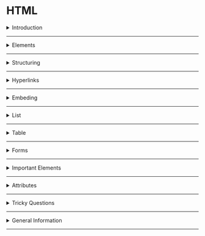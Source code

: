# HTML

<details>
<summary>Introduction</summary>

### Introduction
**HTML** stands for **Hypertext Markup Language**

##### About HTML
* **HTML** stands for **Hypertext Markup Language**  
* **HTML** is used to create static web pages.
* Text Editor is the software for **HTML** coding.
* **HTML** file save with extension `.html`

##### HTML coding

**HTML** coding is a `Tag` based coding.

###### **HTML** Tags are two types  
  1. **Container Tag** : It has start Tag & End Tag.
  2. **Empty Tag** : It does not have an end tag.

`Container Tag`
   ```HTML
    <h1>Heading</h1>
    <p>Paragraph</p>
   ``` 

`Empty Tag`
 ```HTML
   <img src="image.png"/>
   <br/>
   <hr/>
   ``` 

* Attributes are used to give extra information to the html element.

* **HTML** elements tell the browser that how to display the content.

##### **HTML** document Structure  

```HTML
<!DOCTYPE html>
<html>
  <head>
    Metadata elements
  </head>
  <body>
    content of webpage
  </body>
</html>
```

An **HTML** document consists of three parts :

* **DOCTYPE**  
  The **DOCTYPE** declaration tells the type/version of the HTML document to the browser.

* **Head Part**  
  `HTML` page configuration information.   
  Head tag is for **Browser reading** purpose.   
  It describes the properties of the document such as title, character set, style sheets, scripts, ...etc.

* **Body Part**  
displaying content of the webpage.   
Body tag is for **Client reading** purpose.  
  It contains text content, paragraphs, headings, images, tables, links, videos, ...etc.

##### Element Syntax 
Element consist of a **start tag**, **content**, and **end tag**.

```HTML
<tag>Content</tag>
```

##### Attribute syntax
```HTML 
<tag attributeName="attributeValue">Content</tag>
```

##### Uses of **HTML**
* **Structuring web pages**  
   we can define the headings, paragraphs, and other contents of a web page.
* **Creating Hyperlinks**  
   we can navigate to within the HTML document or other web pages.
* **Embedding images , audio and videos**  
   we can embed images, audios and videos in the HTML document.

##### Advantages & Disadvantages of **HTML** 
* we can create only Static Web pages with HTML alone.
* By Combining HTML with CSS, we can create Responsive web pages.
* By Combining HTML with JavaScript, we can create dynamic web pages.

##### HTML version
HTML5 is the latest version of HTML.

HTML5 is more easier than HTML4.
In HTML5 version, we have more new tags available.  

In HTML5 version, they added new features,
* audio and video elements
* semantic elements like header, nav, aside, main, footer ...etc.

`<header>, <footer>, <navy>, <Audio>, <video>, <main>`  

**`HTML5`**  
```HTML
<!DOCTYPE html>
```

</details>

---

<details>
<summary>Elements</summary>

### Elements

###### **HTML** Tags are two types  

  1. **Container Tag** : It has start Tag & End Tag.
  2. **Empty Tag** : It does not have an End tag.

In general, HTML elements can be divide into two categories.
1. Block-Level Elements
2. Inline Elements

##### Block-Level Elements
* HTML Block-Level element always start in a new line. 
* HTML Block-Level element occupies the entire horizontal space of its parent element.


`Example:`
```HTML 
<h1>Heading</h1>
<p>I am Paragraph.</p>
```
###### Block-Level Tags
* heading  
   * `h1, h2, h3, h4, h5, h6`
* paragraph
   * `p`
* containers
   * `header, nav, aside, main, section, article, div, footer`


##### In-Line Elements
The HTML Inline elements do not start in a new line and take up the content width.
```HTML
<p>I am <a href="http://www.google.com">Google</a> link</p>
```

###### In-Line Tags
* Buttons
    * `button`
* Links 
    * `a` 
* Text Styles
    * `span`
* Text Format 
   * bold :  `b, strong`
   * italic :`i, em`
   * `mark`
   * underline : `u, ins`
   * delete : `strike, del, s`
   * sub script : `sub`
   * super script : `sup`
   * size : `big, small`
   * create block : `blockquote`

##### Nested **HTML**
HTML elements can be nested.

It means that the HTML element can be placed inside another HTML element.

```HTML
<div>
  <h1>Heading</h1>
  <p>I am pragraph.</p>
</div>
```
</details>

---

<details>
<summary>Structuring</summary>

### Structure

##### Heading Elements
HTML defines six levels of headings.  
`h1, h2, h3, h4, h5, h6`
* The HTML h1 element defines the most important heading of an HTML document.
* The HTML h6 element defines the least important heading of an HTML document.
```HTML 
<h1>heading 1</h1>
<h2>heading 2</h2>
<h3>heading 3</h3>
<h4>heading 4</h4>
<h5>heading 5</h5>
<h6>heading 6</h6>
```

##### Paragraph Element
The HTML Paragraph Element defines the paragraph of an HTML document.
```HTML
<p>I am Paragraph</p>
```

##### Line Break
The HTML `br` element helps to break the text and continue it in the next line.  
The HTML br element is a void element.

```HTML
<p>
  Twinkle, twinkle, little star, <br />
  How I wonder what you are! <br />
  Up above the world so high, <br />
  Like a diamond in the sky.
</p>
```

##### Horizontal line
The HTML `hr` element inserts a horizontal line and helps to separate the content.

```HTML 
<h1>Heading</h1>
<hr/>

<p>I am Paragraph</p>
```

##### Block-Level Container Tags
These are a Block-Level elements.  
It can be used to wrap a group of elements and apply CSS styles to many elements at once.

These container tags are used to divide smaller parts for
understanding and applaying css easily.

1. **header** container tag
2. **nav** container tag => navbar
3. **aside** container tag => side bar
4. **main** container tag => main content
5. **section** container tag 
6. **article** container tag
7. **div** container tag =>divided & use css
8. **footer** container tag 

```HTML 
  <header>
    <h2>heading</h2>
  </header>

  <nav>
    <h2>navbar</h2>
  </nav>
  
  <aside>
    <h2>aside</h2>
  </aside>
  
  <main>
    <h2>main content</h2>
  </main>
  
   <section>
    <article>
      <h2>the story</h2>
    </article>
  </section>
  
  
  <div>
    <h2>css use</h2>
  </div>
  
  
  <footer>
  <h2>footer</h2>
  </footer>
```


##### In-Line Container Tags
These are Inline elements

  `Span`  
apply some styles for a particular character , word , group of words.  
content comes side by side. 


##### details
It has two states:

* open: We can see the additional information.
* close: We can't see the additional information. We can see only the summary.
```HTML
<details>
  <summary>Details</summary>
  Something small enough to escape casual notice.
</details>
```



* The HTML srcset attribute specifies the alternative source/ path of the img element.
* The HTML media attribute specifies the media query. CSS properties will be applied based on the device type and media features like min-width, etc.



</details>

---

<details>
<summary>Hyperlinks</summary>

### Hyperlinks

We can create hyperlinks to text as well as images, buttons, ...etc.

##### Anchor Element
hyperlink is used to navigate directly to other page or specific part of the given page.  
We use the HTML anchor element to navigate to other web resources or a specific element within the HTML document.  
They are also called as Hyperlinks/ Links.

```HTML
<a href="link"> Link Text </a>
<a href="link"> <button>Click Here</button> </a>
<a href="link"> <img src="image.png" /> </a>
```

</details>

---

<details>
<summary>Embeding</summary>

### Embeding

###### Display Image
We can display images on the web page using the HTML img element.

`src` specifies the path to the image.

alt specifies an alternate text for the image.
```HTML 
<img src="IMAGE_URL" alt="image" />
```

##### picture 

The HTML picture element is a container to provide multiple alternative sources for the HTML img element. It is useful in different display/device scenarios.

It can contain zero or more source elements and one HTML img element.

```HTML 
<picture>
  <source
    media="(min-width:650px)"
    srcset="image-1"
  />
  
  <source
    media="(min-width:465px)"
    srcset="image-2"
  />
  
  <img
    src="image-3"
    alt="historical places"
  />
  
</picture>
```

##### iframe
Some of the uses of HTML iframe element are:

* We can embed HTML documents within the current HTML document
* We can embed videos within the current HTML document, etc.

##### HTML iframe element

```HTML
<iframe src="https://www.youtube.com/embed/y881t8ilMyc"></iframe>
```
The HTML src attribute specifies the URL/path of the video.

To have the embed link of the YouTube video, follow these simple steps:

##### video

The HTML controls attribute is used to set controls in HTML video element. It is a boolean attribute. When this attribute is present, it specifies that video controls should be displayed.

Video controls include:

* Play
* Pause
* Seeking
* Volume
* Fullscreen toggle
* Captions/Subtitles (when available)
* Track (when available)


We can insert a video to the HTML document using:
```HTML
<video>
  <source src="movie.mp4" type="video/mp4" />
</video>
```

The HTML source element defines the media resource for the HTML video element.

The HTML src attribute specifies the URL/path of the media resource (e.g. video).
The HTML type attribute specifies the type/format of the media resource(e.g. video/mp4)

##### What are the HTML media elements?

HTML media elements are used to present the audio and video.

Some of the HTML media elements are:

HTML audio element:
The HTML audio element represents a sound or audio stream. It is used to play an audio file on an HTML document.

```HTML
<audio>
  <source src="horse.ogg" type="audio/ogg" />
  <source src="horse.mp3" type="audio/mpeg" />
  Your browser does not support the audio element.
</audio>
```
The HTML source element specifies multiple alternative media resources for HTML img elements or for media elements (audio, video, etc.). 

It is commonly used to give the same media content in multiple file formats for providing compatibility across different browsers.

The HTML src attribute of the source element specifies the URL/path of the media resource.


</details>

--- 

<details>
<summary>List</summary>

### List

There are mainly two types of lists in HTML  
1. Ordered List
2. Unordered List

##### Unordered List
 It is created using the `ul` element. 
 It is a collection of related items.   
 Unordered list does not follows the any Sequence Order. 

```HTML 
<ul>
    <li>html</li>
    <li>css</li>
    <li>bootstrap</li>
    <li>javascript</li>
    <li>react</li>
</ul>
```

###### Ordered List
  It is created using the `ol` element. 
  It is a collection of related items.  
  Ordered list follows the Sequence Order. 

```HTML 
<ol>
    <li>html</li>
    <li>css</li>
    <li>bootstrap</li>
    <li>javascript</li>
    <li>react</li>
</ol>
```

</details>

---

<details>

<summary>Table</summary>

### Table

```
thead => tr , th
tbody => tr , td
tfoot => tr , td
```

`table = table rows + table data`

</details>

---

<details>
<summary>Forms</summary>

### Form

##### Form
The HTML form element can be used to create HTML forms.  The form is used to collect the user inputs.
It contains different types of form elements. 

* input
* label
* select
* textarea
* button
* fieldset
* legend
* option

```HTML 
<form action="/submit_data.php">
  <label>Enter your name: </label>
  <input type="text" name="name" />
  <label>Enter Mobile number </label>
  <input type="number" name="mobile_no" />
  <input type="submit" value="Submit" />
</form>
```


##### input
`input` element creates interactive controls to accept the data from the user.

Different types of inputs:  
* text
* password
* radio
* checkbox
* date 

`Textbox & Password`

```HTML 
    <input type="text" placeholder="text box"/>
    <input type="password" placeholder="password box"/>
```

`Radio Buttons`
```HTML 
<input type="radio" id="genderMale" value="Male" name="gender"> Male
<input type="radio" id="genderFemale" value="Female" name="gender"> Female
```

`Dropdown`
```HTML 
<select>
  <option value="one">One</option>
  <option value="two">Two</option>
  <option value="three">Three</option>
  <option value="four">Four</option>
  <option value="five">Five</option>
</select>
```

`Textarea`
```HTML 
<textarea rows="8" cols="55"></textarea>
```

`Checkbox`
```HTML 
 <input id="myCheckbox" type="checkbox" placeholder="text box"/>
    <label for="myCheckbox">Checkbox</label>
```


</details>


---

<details>
<summary>Important Elements</summary>

### Important Elements

##### html 
The HTML element defines the root of an HTML document.

It is a container for all the other HTML elements.

```HTML
<!DOCTYPE html>
<html>
  <head></head>
  <body>
    <h1>Heading</h1>
    <p>I am Paragraph</p>
  </body>
</html>
```

##### **script** element
We use the HTML **script** element to embed the **JavaScript** code to HTML file.

```HTML
<script>
   console.log("Hello World");
</script>
```

We can embed external javascript file with **src** attribute in script Tag.

```HTML
<script src="external-javascript.js"></script>
```

##### style

The HTML **style** element contains style information for an HTML document. It contains CSS, which is applied to the contents of the HTML document.

```HTML 
<!DOCTYPE html>
<html>
  <head>
    <style>
      h1 {
        color: red;
      }
      p {
        color: blue;
      }
    </style>
  </head>
  <body>
    <h1>Heading</h1>
    <p>I am Paragraph</p>
  </body>
</html>
```

##### HTML link element 
We use the HTML link element to link the HTML and CSS files.

```HTML 
<link rel="stylesheet" href="styles.css">
```

##### select
we can choose any one option.

The HTML select element is used to create a drop-down list of options. 

The HTML option element should be inside the HTML select element for defining options in the drop-down list.

```HTML
<select>
  <option>option1</option>
  <option>option2</option>
</select>
```

```HTML
<label for="color">Choose a color</label>
<select name="cars" id="color">
  <option value="green">Green</option>
  <option value="yellow">Yellow</option>
  <option value="red">Red</option>
</select>
```

```HTML
<label for="color">Choose a color</label>
<select name="cars" id="color">
  <option value="green" selected>Green</option>
  <option value="yellow">Yellow</option>
  <option value="red">Red</option>
</select>
```

```HTML
<label for="color">Choose a color</label>
<select name="cars" id="color" multiple>
  <option value="green">Green</option>
  <option value="yellow">Yellow</option>
  <option value="red">Red</option>
</select>
```

</details>

---

<details>
<summary>Attributes</summary>

### Attributes
The HTML attributes provide additional information about HTML elements. 

we always mention attributes in start tag only.
syntax :  `attributeName="attributeValue"`  

* target
* src
* alt
* class
* id
* width
* height
* for
* style 
* type
* checked 


##### target

we can use target attribute in HTML Anchor Element.

The HTML Anchor Element can be used to create the links on a web page.

The HTML target Attribute specifies where to open the linked web resource.

* **_self** :	(Default value) It opens the document in the same window or Same Tab.
* **_blank** :	It opens the document in a new window or tab.  
* **_parent** :	It opens the document in a parent frame.  
* **_top** :	It opens the document in a full-body window.

```HTML 
<a href="http://www.google.com" target="_blank">Google</a>
```

##### href
The HTML **href** attribute is the most important attribute of the HTML anchor element.
 
The value of the HTML href attribute is URL/path of the page where the link goes to.

```HTML 
<a href="http://www.google.com" target="_blank">Google</a>
```


##### class
The HTML class attribute specifies a class name for an HTML element.  
It is used to apply styles to multiple elements with the class name.  
One or more HTML elements can have the same class name.
##### id 
The HTML id attribute specifies a unique id for an HTML element. The value of the id attribute must be unique within the HTML document.

* It can be used for styling an HTML element using CSS.  
* It is also used by JavaScript to access and manipulate the HTML elements with the specific id.


#### Boolean Attributes

##### required attribute

The HTML required attribute is a boolean attribute.

If present, it specifies that an input field must be filled out before submitting the form.

```HTML
<form>
  <label for="username">Username</label>
  <input type="text" id="username" name="username" required />
  <input type="submit" />
</form>
```

</details>

---

<details>
<summary>Tricky Questions</summary>

### Tricky Questions

##### Can we use the HTML `p` element inside an HTML `span` element?  
The HTML span element is an inline element, which should contain only other inline elements.

So as span is an inline element and p is a block-level element, we can't use the p element inside a span element.

##### differences between HTML semantic and non-semantic elements?

###### semantic* 
semantic elements have the meaning.  
They describe the content they contain.   
the HTML semantic elements describe the meaning of content in between the start and end tags.

###### non-semantic
non-semantic elements don't have the meaning.  
They can contain anything.  
Examples: `div` and `span`.


##### What are the uses of Semantic HTML?

* **Accessibility**   
  It makes web pages accessible for mobile devices and people with disabilities as well. This is because screen readers and browsers can understand the code better.

* **Search Engine Optimization**  
  It improves the website Search Engine Optimization Rankings which increases the number of people that visit our webpage.

* **Easy to Understand**  
   It makes our code more readable and easier to understand.  


##### HTML radio input element:

* It is used when only one option to be selected out of several available options.  
* It is created by using an HTML input element with the type attribute value is set to radio.

##### HTML checkbox input element:

* It is used when more than one option to be selected out of several available options.  
* It is also created by using the HTML input element with the type attribute value is set to checkbox.  

</details>

---

<details>
<summary>General Information</summary>

### General Information

##### Viewport
 The browser's **viewport** is the area of the window in which web content can be seen.
</details>

---